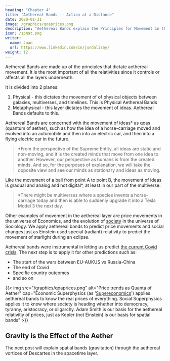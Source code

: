 ```yaml
---
heading: "Chapter 4"
title: "Aethereal Bands -- Action at a Distance"
date: 2020-01-31
image: /graphics/qoaprices.png
description: "Aethereal Bands explain the Principles for Movement in the Aethereal Layer which is above the Spatial Layer"
icon: /spmat.png
writer:
  name: Juan
  url: https://www.linkedin.com/in/jundalisay/
weight: 12
---
```




Aethereal Bands are made up of the principles that dictate aethereal movement. It is the most important of all the relativities since it controls or affects all the layers underneath. 

It is divided into 2 planes:

1. Physical - this dictates the movement of of physical objects between galaxies, multiverses, and timelines. This is Physical Aethereal Bands 
2. Metaphysical - this layer dictates the movement of ideas. Aethereal Bands defaults to this.


Aethereal Bands are concerned with the movement of ideas* as qoas (quantum of aether), such as how the idea of a horse-carriage moved and evolved into an automobile and then into an electric car, and then into a flying electric car in the future.  

> *From the perspective of the Supreme Entity, all ideas are static and non-moving, and it is the created minds that move from one idea to another. However, our perspective as humans is from the created minds. And so, for the purposes of explanation, we will take the opposite view and see our minds as stationary and ideas as moving.



Like the movement of a ball from point A to point B, the movement of ideas is gradual and analog and not digital*, at least in our part of the multiverse. 

> *There might be multiverses where a species invents a horse-carriage today and then is able to suddenly upgrade it into a Tesla Model 3 the next day.


Other examples of movement in the aethereal layer are price movements in the universe of Economics, and the evolution of [society](/social/supersociology/principles/part-1/chapter-01) in the universe of Sociology. We apply aethereal bands to predict price movements and social changes just as Einstein used special (radiant) relativity to predict the movement of starlight during an eclipse.

Aethereal bands were instrumental in letting us predict [the current Covid crisis](/social/supersociology/precrisis-years). The next step is to apply it for other predictions such as:
- The start of the wars between EU-AUKUS vs Russia-China
- The end of Covid
- Specific country outcomes
- and so on

<!-- SMITH:This is why Newton's system gained the general and complete approbation of mankind and is the greatest discovery that ever was made by man. It discovered an immense chain of the most important and sublime truths, all closely connected together, by one capital fact called gravity which we experience daily.
 -->


{{< img src="/graphics/qoaprices.png" alt="Price trends as Quanta of Aether" cap="Economic Superphysics (as '[Supereconomics](/social/economics)') applies aethereal bands to know the real prices of everything. Social Superphysics applies it to know where society is heading whether into democracy, tyranny, aristocracy, or oligarchy. Adam Smith is our basis for the aethereal relativitiy of prices, just as Kepler (not Einstein) is our basis for spatial bands" >}}


## Gravity is the Effect of the Aether

The next post will explain spatial bands (gravitation) through the aethereal vortices of Descartes in the spacetime layer.
